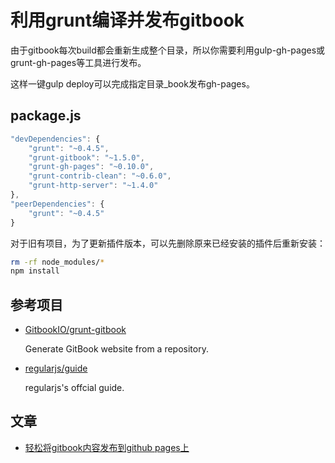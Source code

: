 # 利用grunt编译并发布gitbook

由于gitbook每次build都会重新生成整个目录，所以你需要利用gulp-gh-pages或grunt-gh-pages等工具进行发布。

这样一键gulp deploy可以完成指定目录_book发布gh-pages。

## package.js

```js
"devDependencies": {
    "grunt": "~0.4.5",
    "grunt-gitbook": "~1.5.0",
    "grunt-gh-pages": "~0.10.0",
    "grunt-contrib-clean": "~0.6.0",
    "grunt-http-server": "~1.4.0"
},
"peerDependencies": {
    "grunt": "~0.4.5"
}
```

对于旧有项目，为了更新插件版本，可以先删除原来已经安装的插件后重新安装：

```bash
rm -rf node_modules/*
npm install
```

## 参考项目

* [GitbookIO/grunt-gitbook](https://github.com/GitbookIO/grunt-gitbook)

    Generate GitBook website from a repository.

* [regularjs/guide](https://github.com/regularjs/guide/tree/master)

    regularjs's offcial guide.

## 文章

* [轻松将gitbook内容发布到github pages上](http://skyao.github.io/2014/04/22/gitbook-publish/)

